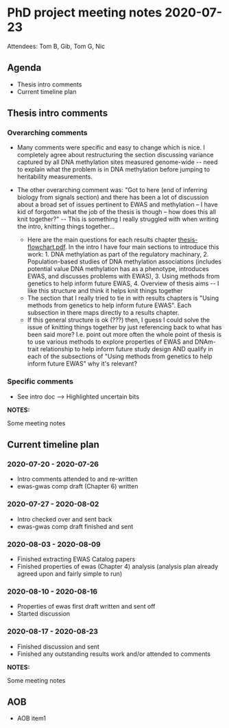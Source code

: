 # PhD project meeting notes 2020-07-23

Attendees: Tom B, Gib, Tom G, Nic

## Agenda

* Thesis intro comments
* Current timeline plan

## Thesis intro comments

### Overarching comments

* Many comments were specific and easy to change which is nice. I completely agree about restructuring the section discussing variance captured by all DNA methylation sites measured genome-wide -- need to explain what the problem is in DNA methylation before jumping to heritability measurements. 

* The other overarching comment was: "Got to here (end of inferring biology from signals section) and there has been a lot of discussion about a broad set of issues pertinent to EWAS and methylation – I have kid of forgotten what the job of the thesis is though – how does this all knit together?" -- This is something I really struggled with when writing the intro, knitting things together... 
	+ Here are the main questions for each results chapter [thesis-flowchart.pdf](thesis-flowchart.pdf). In the intro I have four main sections to introduce this work: 1. DNA methylation as part of the regulatory machinary, 2. Population-based studies of DNA methylation associations (includes potential value DNA methylation has as a phenotype, introduces EWAS, and discusses problems with EWAS), 3. Using methods from genetics to help inform future EWAS, 4. Overview of thesis aims -- I like this structure and think it helps knit things together
	+ The section that I really tried to tie in with results chapters is "Using methods from genetics to help inform future EWAS". Each subsection in there maps directly to a results chapter.
	+ If this general structure is ok (???) then, I guess I could solve the issue of knitting things together by just referencing back to what has been said more? I.e. point out more often the whole point of thesis is to use various methods to explore properties of EWAS and DNAm-trait relationship to help inform future study design AND qualify in each of the subsections of "Using methods from genetics to help inform future EWAS" why it's relevant?

### Specific comments

* See intro doc --> Highlighted uncertain bits 

__NOTES:__

Some meeting notes

## Current timeline plan

### 2020-07-20 - 2020-07-26

* Intro comments attended to and re-written 
* ewas-gwas comp draft (Chapter 6) written 

### 2020-07-27 - 2020-08-02

* Intro checked over and sent back
* ewas-gwas comp draft finished and sent

### 2020-08-03 - 2020-08-09

* Finished extracting EWAS Catalog papers
* Finished properties of ewas (Chapter 4) analysis (analysis plan already agreed upon and fairly simple to run)

### 2020-08-10 - 2020-08-16

* Properties of ewas first draft written and sent off
* Started discussion

### 2020-08-17 - 2020-08-23

* Finished discussion and sent 
* Finished any outstanding results work and/or attended to comments

__NOTES:__

Some meeting notes

## AOB

* AOB item1